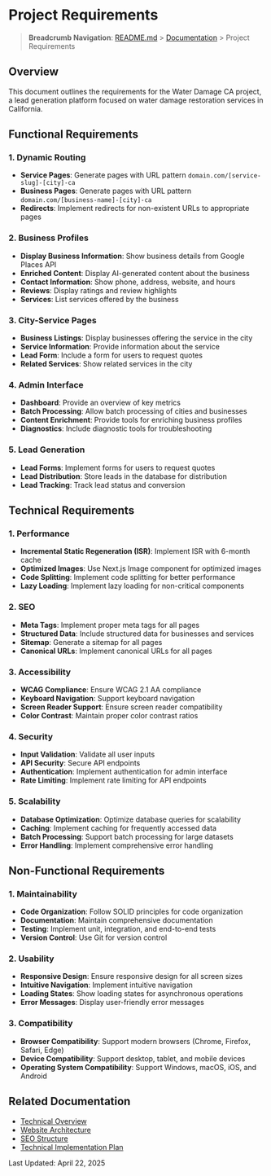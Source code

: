 # Project Requirements

> **Breadcrumb Navigation**: [README.md](../README.md) > [Documentation](./index.md) > Project Requirements

## Overview

This document outlines the requirements for the Water Damage CA project, a lead generation platform focused on water damage restoration services in California.

## Functional Requirements

### 1. Dynamic Routing

- **Service Pages**: Generate pages with URL pattern `domain.com/[service-slug]-[city]-ca`
- **Business Pages**: Generate pages with URL pattern `domain.com/[business-name]-[city]-ca`
- **Redirects**: Implement redirects for non-existent URLs to appropriate pages

### 2. Business Profiles

- **Display Business Information**: Show business details from Google Places API
- **Enriched Content**: Display AI-generated content about the business
- **Contact Information**: Show phone, address, website, and hours
- **Reviews**: Display ratings and review highlights
- **Services**: List services offered by the business

### 3. City-Service Pages

- **Business Listings**: Display businesses offering the service in the city
- **Service Information**: Provide information about the service
- **Lead Form**: Include a form for users to request quotes
- **Related Services**: Show related services in the city

### 4. Admin Interface

- **Dashboard**: Provide an overview of key metrics
- **Batch Processing**: Allow batch processing of cities and businesses
- **Content Enrichment**: Provide tools for enriching business profiles
- **Diagnostics**: Include diagnostic tools for troubleshooting

### 5. Lead Generation

- **Lead Forms**: Implement forms for users to request quotes
- **Lead Distribution**: Store leads in the database for distribution
- **Lead Tracking**: Track lead status and conversion

## Technical Requirements

### 1. Performance

- **Incremental Static Regeneration (ISR)**: Implement ISR with 6-month cache
- **Optimized Images**: Use Next.js Image component for optimized images
- **Code Splitting**: Implement code splitting for better performance
- **Lazy Loading**: Implement lazy loading for non-critical components

### 2. SEO

- **Meta Tags**: Implement proper meta tags for all pages
- **Structured Data**: Include structured data for businesses and services
- **Sitemap**: Generate a sitemap for all pages
- **Canonical URLs**: Implement canonical URLs for all pages

### 3. Accessibility

- **WCAG Compliance**: Ensure WCAG 2.1 AA compliance
- **Keyboard Navigation**: Support keyboard navigation
- **Screen Reader Support**: Ensure screen reader compatibility
- **Color Contrast**: Maintain proper color contrast ratios

### 4. Security

- **Input Validation**: Validate all user inputs
- **API Security**: Secure API endpoints
- **Authentication**: Implement authentication for admin interface
- **Rate Limiting**: Implement rate limiting for API endpoints

### 5. Scalability

- **Database Optimization**: Optimize database queries for scalability
- **Caching**: Implement caching for frequently accessed data
- **Batch Processing**: Support batch processing for large datasets
- **Error Handling**: Implement comprehensive error handling

## Non-Functional Requirements

### 1. Maintainability

- **Code Organization**: Follow SOLID principles for code organization
- **Documentation**: Maintain comprehensive documentation
- **Testing**: Implement unit, integration, and end-to-end tests
- **Version Control**: Use Git for version control

### 2. Usability

- **Responsive Design**: Ensure responsive design for all screen sizes
- **Intuitive Navigation**: Implement intuitive navigation
- **Loading States**: Show loading states for asynchronous operations
- **Error Messages**: Display user-friendly error messages

### 3. Compatibility

- **Browser Compatibility**: Support modern browsers (Chrome, Firefox, Safari, Edge)
- **Device Compatibility**: Support desktop, tablet, and mobile devices
- **Operating System Compatibility**: Support Windows, macOS, iOS, and Android

## Related Documentation

- [Technical Overview](./overview.md)
- [Website Architecture](./architecture/website-architecture.md)
- [SEO Structure](./architecture/seo-structure.md)
- [Technical Implementation Plan](./architecture/technical-implementation-plan.md)

Last Updated: April 22, 2025
